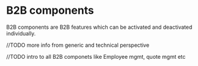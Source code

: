 # B2B components

B2B components are B2B features which can be activated and deactivated individually.

//TODO more info from generic and technical perspective

//TODO intro to all B2B componets like Employee mgmt, quote mgmt etc
